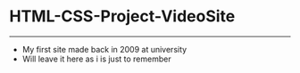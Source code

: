# HTML-CSS-Project-VideoSite
---
- My first site made back in 2009 at university<br>
- Will leave it here as i is just to remember
 
